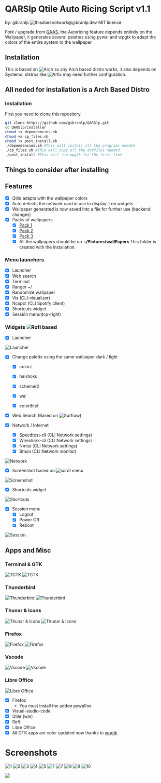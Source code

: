 # QARSlp Qtile Auto Ricing Script v1.1
by: gibranlp ![thisdoesnotwork@gibranlp.dev](mailto:thisdoesnotwork@gibranlp.dev)
MIT licence

Fork / upgrade from [QAAS](https://github.com/gibranlp/QAAS), the  Autoricing feature depends entirely on the Wallpaper, it generates several palettes using pywal and wpgtk to adapt the colors of the entire system to the wallpaper





## Installation

This is based on ![Arch](https://archlinux.org/) so any Arch based distro works, it also depends on Systemd, distros like ![Artix](https://artixlinux.org/) may need further configuration.

## All neded for installation is a Arch Based Distro

### Installation

  First you need to clone this repository
```bash
git clone https://github.com/gibranlp/QARSlp.git
cd QARSlp/installer
chmod +x dependencies.sh
chmod +x cp_files.sh
chmod +x post_install.sh
./dependencies.sh #This will install all the programs needed
./cp_files.sh #This will copy all the dotfiles needed
./post_install #This will run wpgtk for the first time
```
## Things to consider after installing

## Features
- [x] Qtile adapts with the wallpaper colors 
- [x] Auto detects the network card in use to display it on widgets
- [x] Wallpaper generated is now saved into a file for further use (backend changes)
- [x] Packs of wallpapers
  - [x] [Pack 1](https://gibranlp.dev/wallpacks/pack1.tar.gz)
  - [x] [Pack 2](https://gibranlp.dev/wallpacks/pack2.tar.gz)
  - [x] [Pack 3](https://gibranlp.dev/wallpacks/pack3.tar.gz)
  - [x] All the wallpapers should be on **~/Pictures/wallPapers** This folder is created with the installation.

### Menu launchers
- [x] Launcher
- [x] Web search
- [x] Terminal
- [x] Ranger ~/
- [x] Randomize wallpaper
- [x] Vis (CLI-visualizer)
- [x] Ncspot (CLI Spotify client)
- [x] Shortcuts widget
- [x] Sessión menu(top-right)

### Widgets ![Rofi](https://github.com/davatorium/rofi) based

- [x] Launcher

![Launcher](https://github.com/gibranlp/QARSlp/blob/main/screenshots/launcher.png)

- [x] Change palette using the same wallpaper dark / light 
    - [x] colorz
    - [x] haishoku
    - [x] schemer2
    - [x] wal
    - [x] colorthief




- [x] Web Search (Based on ![Surfraw](https://github.com/JNRowe/surfraw))

- [x] Network / Internet
  - [x] Speedtest-cli (CLI Network settings)
  - [x] Wireshark-cli (CLI Network settings)
  - [x] Nmtui (CLI Network settings)
  - [x] Bmon (CLI Network monitor)

![Network](https://github.com/gibranlp/QARSlp/blob/main/screenshots/network.png)

- [x] Screenshot based on ![scrot](https://github.com/dreamer/scrot) menu

![Screenshot](https://github.com/gibranlp/QARSlp/blob/main/screenshots/screen.png)

- [x] Shortcuts widget

![Shortcuts](https://github.com/gibranlp/QARSlp/blob/main/screenshots/shortcuts.png)

- [x] Session menu
    - [x] Logout
    - [x] Power Off
    - [x] Reboot

![Session](https://github.com/gibranlp/QARSlp/blob/main/screenshots/session.png)


## Apps and Misc

### Terminal & GTK

![TGTK](https://github.com/gibranlp/QARSlp/blob/main/screenshots/apps/2.png)
![TGTK](https://github.com/gibranlp/QARSlp/blob/main/screenshots/apps/10.png)

### Thunderbird
![Thunderbird](https://github.com/gibranlp/QARSlp/blob/main/screenshots/apps/3.png)
![Thunderbird](https://github.com/gibranlp/QARSlp/blob/main/screenshots/apps/11.png)

### Thunar & Icons
![Thunar & Icons](https://github.com/gibranlp/QARSlp/blob/main/screenshots/apps/4.png)
![Thunar & Icons](https://github.com/gibranlp/QARSlp/blob/main/screenshots/apps/12.png)

### Firefox
![Firefox](https://github.com/gibranlp/QARSlp/blob/main/screenshots/apps/5.png)
![Firefox](https://github.com/gibranlp/QARSlp/blob/main/screenshots/apps/15.png)

### Vscode
![Vscode](https://github.com/gibranlp/QARSlp/blob/main/screenshots/apps/6.png)
![Vscode](https://github.com/gibranlp/QARSlp/blob/main/screenshots/apps/16.png)

### Libre Office
![Libre Office](https://github.com/gibranlp/QARSlp/blob/main/screenshots/apps/8.png)



- [x] Firefox
  - You must install the addon pywalfox
- [x] Visual-studio-code
- [x] Qtile (wm)
- [x] Rofi
- [x] Libre Office
- [x] All GTK apps are color updated now thanks to [wpgtk](https://github.com/deviantfero/wpgtk)

# Screenshots

![1](https://github.com/gibranlp/QARSlp/blob/main/screenshots/1.png)
![2](https://github.com/gibranlp/QARSlp/blob/main/screenshots/2.png)
![3](https://github.com/gibranlp/QARSlp/blob/main/screenshots/3.png)
![4](https://github.com/gibranlp/QARSlp/blob/main/screenshots/4.png)
![5](https://github.com/gibranlp/QARSlp/blob/main/screenshots/5.png)
![7](https://github.com/gibranlp/QARSlp/blob/main/screenshots/6.png)
![7](https://github.com/gibranlp/QARSlp/blob/main/screenshots/7.png)
![8](https://github.com/gibranlp/QARSlp/blob/main/screenshots/8.png)
![9](https://github.com/gibranlp/QARSlp/blob/main/screenshots/9.png)
![10](https://github.com/gibranlp/QARSlp/blob/main/screenshots/10.png)


<a href="https://www.buymeacoffee.com/gibranlp"><img src="https://img.buymeacoffee.com/button-api/?text=Buy me a Coffee&emoji=&slug=gibranlp&button_colour=FFDD00&font_colour=000000&font_family=Bree&outline_colour=000000&coffee_colour=ffffff"></a>
